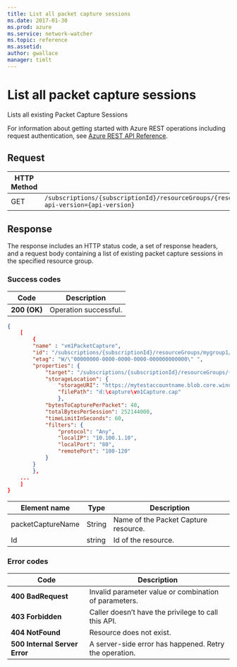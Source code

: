 ```yaml
---
title: List all packet capture sessions
ms.date: 2017-01-30
ms.prod: azure
ms.service: network-watcher
ms.topic: reference
ms.assetid: 
author: gwallace
manager: timlt
---
```


# List all packet capture sessions

Lists all existing Packet Capture Sessions

For information about getting started with Azure REST operations including request authentication, see [Azure REST API Reference](../../../index.md).

## Request

| HTTP Method | URI|  
| ----------- |----|  
| GET | `/subscriptions/{subscriptionId}/resourceGroups/{resourceGroupName}/providers/Microsoft.Network/networkWatchers/{networkWatcherName}/packetCaptures?api-version={api-version}` |

## Response  

The response includes an HTTP status code, a set of response headers, and a request body containing a list of existing packet capture sessions in the specified resource group.

### Success codes

| Code | Description |
| ---- | ----------- |
| **200 (OK)** | Operation successful. | 

```json
{ 
    [ 
        { 
        "name" : "vm1PacketCapture", 
        "id": "/subscriptions/{subscriptionId}/resourceGroups/mygroup1/providers/Microsoft.Network/networkWatchers/westUsWatcher/packetCaptures/vm1PacketCapture", 
        "etag": "W/\"00000000-0000-0000-0000-000000000000\" ", 
        "properties": { 
            "target": "/subscriptions/{subscriptionId}/resourceGroups/{resourceGroupName}/providers/Microsoft.compute/virtualMachine/vm1", 
            "storageLocation": { 
                "storageURI": "https://mytestaccountname.blob.core.windows.net/capture/vm1Capture.cap", 
                "filePath": "d:\capture\vm1Capture.cap" 
                }, 
            "bytesToCapturePerPacket": 40, 
            "totalBytesPerSession": 252144000, 
            "timeLimitInSeconds": 60, 
            "filters": { 
                "protocol": "Any", 
                "localIP": "10.100.1.10", 
                "localPort": "80", 
                "remotePort": "100-120" 
            } 
        } 
        },
    ...
    ] 
}
```

| Element name | Type | Description |
| ---- | ----------- |-----------|
|packetCaptureName |String |Name of the Packet Capture resource.|
|Id |string |Id of the resource.|

### Error codes

| Code | Description |
| ---- | ----------- |
| **400 BadRequest** | Invalid parameter value or combination of parameters. | 
| **403 Forbidden** | Caller doesn’t have the privilege to call this API. |
| **404 NotFound** | Resource does not exist. |
| **500 Internal Server Error** |  A server-side error has happened. Retry the operation. |     



 
